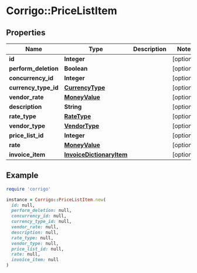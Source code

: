 # Corrigo::PriceListItem

## Properties

| Name | Type | Description | Notes |
| ---- | ---- | ----------- | ----- |
| **id** | **Integer** |  | [optional] |
| **perform_deletion** | **Boolean** |  | [optional] |
| **concurrency_id** | **Integer** |  | [optional] |
| **currency_type_id** | [**CurrencyType**](CurrencyType.md) |  | [optional] |
| **vendor_rate** | [**MoneyValue**](MoneyValue.md) |  | [optional] |
| **description** | **String** |  | [optional] |
| **rate_type** | [**RateType**](RateType.md) |  | [optional] |
| **vendor_type** | [**VendorType**](VendorType.md) |  | [optional] |
| **price_list_id** | **Integer** |  | [optional] |
| **rate** | [**MoneyValue**](MoneyValue.md) |  | [optional] |
| **invoice_item** | [**InvoiceDictionaryItem**](InvoiceDictionaryItem.md) |  | [optional] |

## Example

```ruby
require 'corrigo'

instance = Corrigo::PriceListItem.new(
  id: null,
  perform_deletion: null,
  concurrency_id: null,
  currency_type_id: null,
  vendor_rate: null,
  description: null,
  rate_type: null,
  vendor_type: null,
  price_list_id: null,
  rate: null,
  invoice_item: null
)
```

